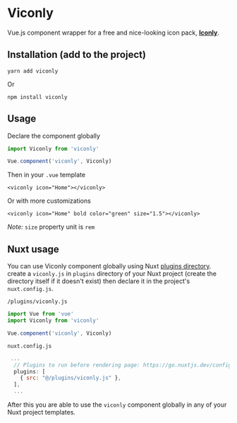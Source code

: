 # Viconly
Vue.js component wrapper for a free and nice-looking icon pack, [**Iconly**](https://piqodesign.gumroad.com/l/iconly).

## Installation (add to the project)
```
yarn add viconly
```
Or
```
npm install viconly
```

## Usage
Declare the component globally
```js
import Viconly from 'viconly'

Vue.component('viconly', Viconly)
```
Then in your `.vue` template
```vue
<viconly icon="Home"></viconly>
```
Or with more customizations
```vue
<viconly icon="Home" bold color="green" size="1.5"></viconly>
```
_Note:_ `size` property unit is `rem`


## Nuxt usage
You can use Viconly component globally using Nuxt [plugins directory](https://nuxtjs.org/docs/directory-structure/plugins/).
create a `viconly.js` in `plugins` directory of your Nuxt project (create the directory itself if it doesn't exist) then declare it in the project's `nuxt.config.js`.

`/plugins/viconly.js`
```js
import Vue from 'vue'
import Viconly from 'viconly'

Vue.component('viconly', Viconly)
```
`nuxt.config.js`
```js
 ...
  // Plugins to run before rendering page: https://go.nuxtjs.dev/config-plugins
  plugins: [
    { src: "@/plugins/viconly.js" },
  ],
  ...
```
After this you are able to use the `viconly` component globally in any of your Nuxt project templates.